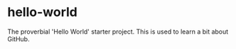 # hello-world
The proverbial 'Hello World' starter project.
This is used to learn a bit about GitHub.
